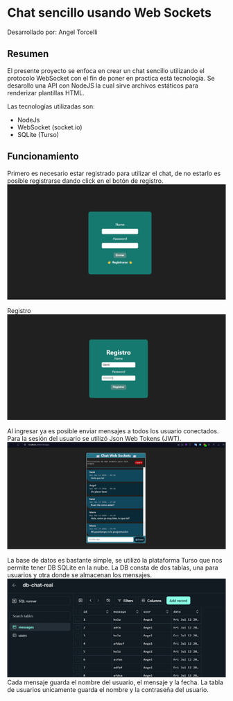 # Chat sencillo usando Web Sockets

Desarrollado por: Angel Torcelli

## Resumen

El presente proyecto se enfoca en crear un chat sencillo utilizando el protocolo WebSocket con el fin de poner en practica está tecnología. Se desarollo una API con NodeJS la cual sirve archivos estáticos para renderizar plantillas HTML.

Las tecnologías utilizadas son:

- NodeJs
- WebSocket (socket.io)
- SQLite (Turso)

## Funcionamiento

Primero es necesario estar registrado para utilizar el chat, de no estarlo es posible registrarse dando click en el botón de registro.
![alt text](./imgs/image-1.png)

Registro
![alt text](./imgs/image-2.png)

Al ingresar ya es posible enviar mensajes a todos los usuario conectados.
Para la sesión del usuario se utilizó Json Web Tokens (JWT).
![alt text](./imgs/image.png)

La base de datos es bastante simple, se utilizó la plataforma Turso que nos permite tener DB SQLite en la nube. La DB consta de dos tablas, una para usuarios y otra donde se almacenan los mensajes.
![alt text](./imgs/image-3.png)
Cada mensaje guarda el nombre del usuario, el mensaje y la fecha. La tabla de usuarios unicamente guarda el nombre y la contraseña del usuario.
